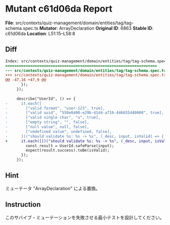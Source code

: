 # Mutant c61d06da Report

**File**: src/contexts/quiz-management/domain/entities/tag/tag-schema.spec.ts
**Mutator**: ArrayDeclaration
**Original ID**: 6863
**Stable ID**: c61d06da
**Location**: L51:15–L58:8

## Diff

```diff
Index: src/contexts/quiz-management/domain/entities/tag/tag-schema.spec.ts
===================================================================
--- src/contexts/quiz-management/domain/entities/tag/tag-schema.spec.ts	original
+++ src/contexts/quiz-management/domain/entities/tag/tag-schema.spec.ts	mutated #6863
@@ -47,16 +47,9 @@
       });
     });
 
     describe("UserId", () => {
-      it.each([
-        ["valid format", "user-123", true],
-        ["valid uuid", "550e8400-e29b-41d4-a716-446655440000", true],
-        ["valid single char", "u", true],
-        ["empty string", "", false],
-        ["null value", null, false],
-        ["undefined value", undefined, false],
-      ])("should validate %s: %s -> %s", (_desc, input, isValid) => {
+      it.each([])("should validate %s: %s -> %s", (_desc, input, isValid) => {
         const result = UserId.safeParse(input);
         expect(result.success).toBe(isValid);
       });
     });
```

## Hint

ミューテータ "ArrayDeclaration" による置換。

## Instruction

このサバイブ・ミューテーションを失敗させる最小テストを設計してください。
